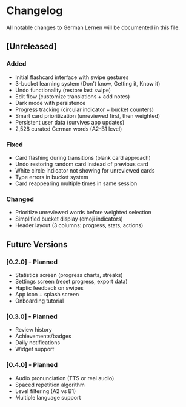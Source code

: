 # Changelog

All notable changes to German Lernen will be documented in this file.

## [Unreleased]

### Added
- Initial flashcard interface with swipe gestures
- 3-bucket learning system (Don't know, Getting it, Know it)
- Undo functionality (restore last swipe)
- Edit flow (customize translations + add notes)
- Dark mode with persistence
- Progress tracking (circular indicator + bucket counters)
- Smart card prioritization (unreviewed first, then weighted)
- Persistent user data (survives app updates)
- 2,528 curated German words (A2-B1 level)

### Fixed
- Card flashing during transitions (blank card approach)
- Undo restoring random card instead of previous card
- White circle indicator not showing for unreviewed cards
- Type errors in bucket system
- Card reappearing multiple times in same session

### Changed
- Prioritize unreviewed words before weighted selection
- Simplified bucket display (emoji indicators)
- Header layout (3 columns: progress, stats, actions)

## Future Versions

### [0.2.0] - Planned
- Statistics screen (progress charts, streaks)
- Settings screen (reset progress, export data)
- Haptic feedback on swipes
- App icon + splash screen
- Onboarding tutorial

### [0.3.0] - Planned
- Review history
- Achievements/badges
- Daily notifications
- Widget support

### [0.4.0] - Planned
- Audio pronunciation (TTS or real audio)
- Spaced repetition algorithm
- Level filtering (A2 vs B1)
- Multiple language support

